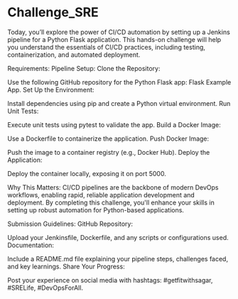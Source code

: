 # Challenge_SRE
Today, you’ll explore the power of CI/CD automation by setting up a Jenkins pipeline for a Python Flask application. This hands-on challenge will help you understand the essentials of CI/CD practices, including testing, containerization, and automated deployment.



Requirements:
Pipeline Setup:
Clone the Repository:

Use the following GitHub repository for the Python Flask app:
Flask Example App.
Set Up the Environment:

Install dependencies using pip and create a Python virtual environment.
Run Unit Tests:

Execute unit tests using pytest to validate the app.
Build a Docker Image:

Use a Dockerfile to containerize the application.
Push Docker Image:

Push the image to a container registry (e.g., Docker Hub).
Deploy the Application:

Deploy the container locally, exposing it on port 5000.

Why This Matters:
CI/CD pipelines are the backbone of modern DevOps workflows, enabling rapid, reliable application development and deployment. By completing this challenge, you'll enhance your skills in setting up robust automation for Python-based applications.



Submission Guidelines:
GitHub Repository:

Upload your Jenkinsfile, Dockerfile, and any scripts or configurations used.
Documentation:

Include a README.md file explaining your pipeline steps, challenges faced, and key learnings.
Share Your Progress:

Post your experience on social media with hashtags: #getfitwithsagar, #SRELife, #DevOpsForAll.
